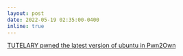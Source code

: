 ```yaml
---
layout: post
date: 2022-05-19 02:35:00-0400
inline: true
---
```


<a href="https://twitter.com/thezdi/status/1527402562411933697">TUTELARY pwned the latest version of ubuntu in Pwn2Own</a>
